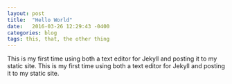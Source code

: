 ```yaml
---
layout: post
title:  "Hello World"
date:   2016-03-26 12:29:43 -0400
categories: blog
tags: this, that, the other thing
---
```



This is my first time using both a text editor for Jekyll and posting it to my static site.
This is my first time using both a text editor for Jekyll and posting it to my static site.
